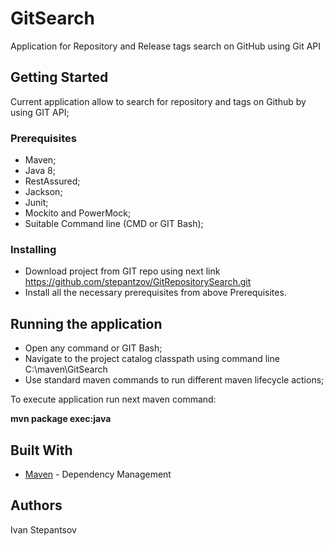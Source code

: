 # GitSearch
Application for Repository and Release tags search on GitHub using Git API 

## Getting Started
Current application allow to search for repository and tags on Github by using GIT API;

### Prerequisites
- Maven;
- Java 8; 
- RestAssured;
- Jackson;
- Junit;
- Mockito and PowerMock;
- Suitable Command line (CMD or GIT Bash);

### Installing
- Download project from GIT repo using next link https://github.com/stepantzov/GitRepositorySearch.git
- Install all the necessary prerequisites from above Prerequisites. 

## Running the application 
- Open any command or GIT Bash;
- Navigate to the project catalog classpath using command line C:\maven\GitSearch
- Use standard maven commands to run different maven lifecycle actions;

To execute application run next maven command:

**mvn package exec:java**





## Built With
* [Maven](https://maven.apache.org/) - Dependency Management


## Authors
Ivan Stepantsov
